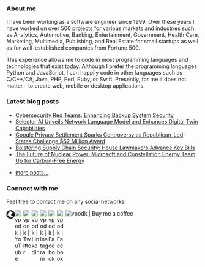 ### About me

I have been working as a software engineer since 1999. Over these years I have worked on over 500 projects for various markets and industries such as Analytics, Automotive, Banking, Entertainment, Government, Health Care, Marketing, Multimedia, Publishing, and Real Estate for small startups as well as for well-established companies from Fortune 500.

This experience allows me to code in most programming languages and technologies that exist today. Although I prefer the programming languages Python and JavaScript, I can happily code in other languages such as C/C++/C#, Java, PHP, Perl, Ruby, or Swift. Presently, for me it does not matter - to create web, mobile or desktop applications.

### Latest blog posts

<!-- BLOG-POST-LIST:START -->
- [Cybersecurity Red Teams: Enhancing Backup System Security](https://medium.com/majordigest/cybersecurity-red-teams-enhancing-backup-system-security-638c334fe814?source=rss-22947912adc0------2)
- [Selector AI Unveils Network Language Model and Enhances Digital Twin Capabilities](https://medium.com/majordigest/selector-ai-unveils-network-language-model-and-enhances-digital-twin-capabilities-abde76e263aa?source=rss-22947912adc0------2)
- [Google Privacy Settlement Sparks Controversy as Republican-Led States Challenge $62 Million Award](https://medium.com/majordigest/google-privacy-settlement-sparks-controversy-as-republican-led-states-challenge-62-million-award-abb289459aca?source=rss-22947912adc0------2)
- [Bolstering Supply Chain Security: House Lawmakers Advance Key Bills](https://medium.com/majordigest/bolstering-supply-chain-security-house-lawmakers-advance-key-bills-1beb0e138a45?source=rss-22947912adc0------2)
- [The Future of Nuclear Power: Microsoft and Constellation Energy Team Up for Carbon-Free Energy](https://medium.com/majordigest/the-future-of-nuclear-power-microsoft-and-constellation-energy-team-up-for-carbon-free-energy-25108c0662cb?source=rss-22947912adc0------2)
<!-- BLOG-POST-LIST:END -->
- [more posts...](https://medium.com/@vpodk)

### Connect with me
Feel free to contact me on any social networks:

[<img align="left" alt="vpodk.com" width="22px" src="https://raw.githubusercontent.com/iconic/open-iconic/master/svg/globe.svg" />][website]
[<img align="left" alt="vpodk | YouTube" width="22px" src="https://cdn.jsdelivr.net/npm/simple-icons@v3/icons/youtube.svg" />][youtube]
[<img align="left" alt="vpodk | Twitter" width="22px" src="https://cdn.jsdelivr.net/npm/simple-icons@v3/icons/twitter.svg" />][twitter]
[<img align="left" alt="vpodk | LinkedIn" width="22px" src="https://cdn.jsdelivr.net/npm/simple-icons@v3/icons/linkedin.svg" />][linkedin]
[<img align="left" alt="vpodk | Instagram" width="22px" src="https://cdn.jsdelivr.net/npm/simple-icons@v3/icons/instagram.svg" />][instagram]
[<img align="left" alt="vpodk | Facebook" width="22px" src="https://cdn.jsdelivr.net/npm/simple-icons@v3/icons/facebook.svg" />][facebook]
[<img align="left" alt="vpodk | Facebook" width="22px" src="https://cdn.jsdelivr.net/npm/simple-icons@v3/icons/medium.svg" />][medium]
[<img align="left" alt="vpodk | Buy me a coffee" height="24px" src="https://cdn.buymeacoffee.com/buttons/default-yellow.png" />][buymeacoffee]
<br>

<!-- Meta data -->
[website]: https://vpodk.com
[twitter]: https://twitter.com/vpodk
[youtube]: https://youtube.com/@vpodk
[instagram]: https://instagram.com/vpodk
[linkedin]: https://linkedin.com/in/vpodk
[facebook]: https://facebook.com/vpodk
[medium]: https://medium.com/@vpodk
[buymeacoffee]: https://www.buymeacoffee.com/vpodk

